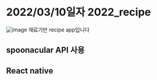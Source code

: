 # 2022/03/10일자 2022_recipe
![image](https://user-images.githubusercontent.com/76803855/165723685-caa110e1-3cfb-43b5-b68b-d4783ce60cb4.png)
재료기반 recipe app입니다

## spoonacular API 사용
## React native
